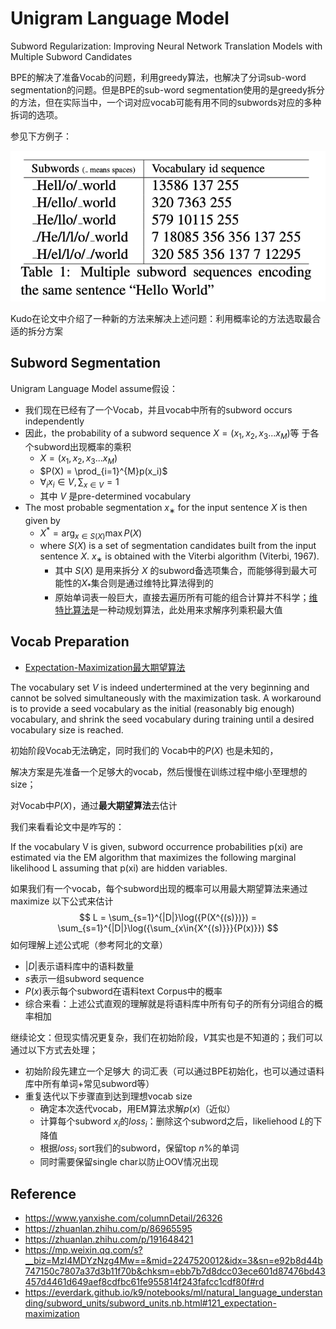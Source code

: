 # Unigram Language Model

Subword Regularization: Improving Neural Network Translation Models with Multiple Subword Candidates

BPE的解决了准备Vocab的问题，利用greedy算法，也解决了分词sub-word segmentation的问题。但是BPE的sub-word segmentation使用的是greedy拆分的方法，但在实际当中，一个词对应vocab可能有用不同的subwords对应的多种拆词的选项。

参见下方例子：

![multi_seg](note.assets/multi_seg.png)

Kudo在论文中介绍了一种新的方法来解决上述问题：利用概率论的方法选取最合适的拆分方案

## Subword Segmentation

Unigram Language Model assume假设：

- 我们现在已经有了一个Vocab，并且vocab中所有的subword occurs independently
- 因此，the probability of a subword sequence $X = (x_1,x_2,x_3...x_M)$等 于各个subword出现概率的乘积
  - $X = (x_1,x_2,x_3...x_M)$
  - $P(X) = \prod_{i=1}^{M}p(x_i)$
  - $\forall_{i}x_i\in{V}, \sum_{x\in{V}}=1$
  - 其中 $V$ 是pre-determined vocabulary
- The most probable segmentation $x_∗$ for the input sentence $X$ is then given by
  - $X^* = \arg_{x\in{S(X)}}\max{P(X)}$
  - where $S (X )$ is a set of segmentation candidates built from the input sentence $X$. $x_∗$ is obtained with the Viterbi algorithm (Viterbi, 1967). 
    - 其中 $S(X)$ 是用来拆分 $X$ 的subword备选项集合，而能够得到最大可能性的$X_*$集合则是通过维特比算法得到的
    - 原始单词表一般巨大，直接去遍历所有可能的组合计算并不科学；[维特比算法](https://zh.wikipedia.org/wiki/%E7%BB%B4%E7%89%B9%E6%AF%94%E7%AE%97%E6%B3%95)是一种动规划算法，此处用来求解序列乘积最大值

## Vocab Preparation

- [Expectation-Maximization最大期望算法](https://en.wikipedia.org/wiki/Expectation%E2%80%93maximization_algorithm)

The vocabulary set $V$ is indeed undertermined at the very beginning and cannot be solved simultaneously with the maximization task. A workaround is to provide a seed vocabulary as the initial (reasonably big enough) vocabulary, and shrink the seed vocabulary during training until a desired vocabulary size is reached.

初始阶段Vocab无法确定，同时我们的 Vocab中的$P(X)$ 也是未知的，

解决方案是先准备一个足够大的vocab，然后慢慢在训练过程中缩小至理想的size；

对Vocab中$P(X)$，通过**最大期望算法**去估计



我们来看看论文中是咋写的：

If the vocabulary V is given, subword occurrence probabilities p(xi) are estimated via the EM algorithm that maximizes the following marginal likelihood L assuming that p(xi) are hidden variables.

如果我们有一个vocab，每个subword出现的概率可以用最大期望算法来通过maximize 以下公式来估计
$$
L = \sum_{s=1}^{|D|}\log({P(X^{(s)})}) = \sum_{s=1}^{|D|}\log({\sum_{x\in{X^{(s)}}}{P(x)}})
$$
如何理解上述公式呢（参考阿北的文章）

- $|D|$表示语料库中的语料数量
- $s$表示一组subword sequence
- $P(x)$表示每个subword在语料text Corpus中的概率
- 综合来看：上述公式直观的理解就是将语料库中所有句子的所有分词组合的概率相加

继续论文：但现实情况更复杂，我们在初始阶段，$V$其实也是不知道的；我们可以通过以下方式去处理；

- 初始阶段先建立一个足够大 的词汇表（可以通过BPE初始化，也可以通过语料库中所有单词+常见subword等）
- 重复迭代以下步骤直到达到理想vocab size
  - 确定本次迭代vocab，用EM算法求解$p(x)$（近似）
  - 计算每个subword $x_i$的$loss_i$：删除这个subword之后，likeliehood $L$的下降值
  - 根据$loss_i$ sort我们的subword，保留top $n$%的单词
  - 同时需要保留single char以防止OOV情况出现



## Reference

- https://www.yanxishe.com/columnDetail/26326
- https://zhuanlan.zhihu.com/p/86965595
- https://zhuanlan.zhihu.com/p/191648421
- https://mp.weixin.qq.com/s?__biz=MzI4MDYzNzg4Mw==&mid=2247520012&idx=3&sn=e92b8d44b747150c7807a37d3b11f70b&chksm=ebb7b7d8dcc03ece601d87476bd43457d4461d649aef8cdfbc61fe955814f243fafcc1cdf80f#rd
- https://everdark.github.io/k9/notebooks/ml/natural_language_understanding/subword_units/subword_units.nb.html#121_expectation-maximization